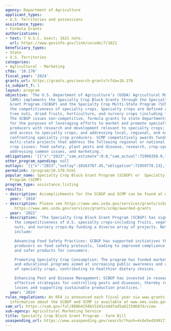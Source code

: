 ```yaml
---
agency: Department of Agriculture
applicant_types:
- U.S. Territories and possessions
assistance_types:
- Formula Grants
authorizations:
- text: 7 U.S.C. &sect; 1621 note.
  url: https://www.govinfo.gov/link/uscode/7/1621
beneficiary_types:
- State
- U.S. Territories
categories:
- Agricultural - Marketing
cfda: '10.170'
fiscal_year: '2024'
grants_url: https://grants.gov/search-grants?cfda=10.170
is_subpart_f: 1
layout: program
objective: 'The U.S. Department of Agriculture’s (USDA) Agricultural Marketing Service
  (AMS) implements the Specialty Crop Block Grants through the Specialty Crop Block
  Grant Program (SCBGP) and the Specialty Crop Multi-State Program (SCMP) to enhance
  the competitiveness of specialty crops. Specialty crops are defined as fruits, vegetables,
  tree nuts, dried fruits, horticulture, and nursery crops (including floriculture).
  The SCBGP issues non-competitive, formula grants to state departments of agriculture
  for the purposes of leveraging efforts to market and promote specialty crops; assisting
  producers with research and development relevant to specialty crops; expanding availability
  and access to specialty crops; and addressing local, regional, and national challenges
  confronting specialty crop producers. SCMP competitively awards funds for collaborative,
  multi-state projects that address the following regional or national level specialty
  crop issues: food safety, plant pests and disease, research, crop-specific projects
  addressing common issues, and marketing.'
obligations: '[{"x":"2023","sam_estimate":0.0,"sam_actual":72900350.0,"usa_spending_actual":72959778.13},{"x":"2024","sam_estimate":0.0,"sam_actual":72900350.0,"usa_spending_actual":81731403.41},{"x":"2025","sam_estimate":0.0,"sam_actual":72900350.0,"usa_spending_actual":0.0}]'
other_program_spending: null
outlays: '[{"x":"2023","outlay":10163787.45,"obligation":72959778.13},{"x":"2024","outlay":125397.12,"obligation":81731403.41},{"x":"2025","outlay":0.0,"obligation":0.0}]'
permalink: /program/10.170.html
popular_name: Specialty Crop Block Grant Program (SCBGP) or  Specialty Crop Multi-State
  Program (SCMP)
program_type: assistance_listing
results:
- description: Accomplishments for the SCBGP and SCMP can be found at www.ams.usda.gov/grants.
  year: '2018'
- description: Please see https://www.ams.usda.gov/services/grants/scbgp/awards and
    https://www.ams.usda.gov/services/grants/scmp/awarded-grants
  year: '2022'
- description: 'The Specialty Crop Block Grant Program (SCBGP) has significantly enhanced
    the competitiveness of U.S. specialty crops—including fruits, vegetables, tree
    nuts, and nursery crops—by funding a diverse array of projects. Notable achievements
    include:

    Advancing Food Safety Practices: SCBGP has supported initiatives that educate
    producers on food safety protocols, leading to improved compliance with regulations
    and safer products for consumers.

    Promoting Specialty Crop Consumption: The program has funded marketing campaigns
    and educational programs aimed at increasing public awareness and consumption
    of specialty crops, contributing to healthier dietary choices.

    Enhancing Pest and Disease Management: SCBGP has invested in research to develop
    effective strategies for controlling pests and diseases, thereby reducing crop
    losses and supporting sustainable production practices.'
  year: '2024'
rules_regulations: An RFA is announced each fiscal year via www.grants.gov. Additional
  information about the SCBGP and SCMP is available at www.ams.usda.gov/grants.
sam_url: https://sam.gov/fal/888b4258b15241ce8dfad5a62159687d/view
sub-agency: Agricultural Marketing Service
title: Specialty Crop Block Grant Program - Farm Bill
usaspending_url: https://www.usaspending.gov/search/?hash=4c6e5ed5991715162447bccda08b5d44
---
```


